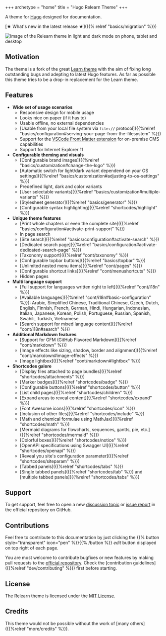 +++
archetype = "home"
title = "Hugo Relearn Theme"
+++

A theme for [Hugo](https://gohugo.io/) designed for documentation.

[★ What's new in the latest release ★]({{% relref "basics/migration" %}})

![Image of the Relearn theme in light and dark mode on phone, tablet and desktop](images/hero.png?width=100%&height=100%)

## Motivation

The theme is a fork of the great [Learn theme](https://github.com/matcornic/hugo-theme-learn) with the aim of fixing long outstanding bugs and adepting to latest Hugo features. As far as possible this theme tries to be a drop-in replacement for the Learn theme.

## Features

- **Wide set of usage scenarios**
  - Responsive design for mobile usage
  - Looks nice on paper (if it has to)
  - Usable offline, no external dependencies
  - [Usable from your local file system via `file://` protocol]({{%relref "basics/configuration#serving-your-page-from-the-filesystem" %}})
  - Support for the [VSCode Front Matter extension](https://github.com/estruyf/vscode-front-matter) for on-premise CMS capabilities
  - Support for Internet Explorer 11
- **Configurable theming and visuals**
  - [Configurable brand images]({{%relref "basics/customization#change-the-logo" %}})
  - [Automatic switch for light/dark variant dependend on your OS settings]({{%relref "basics/customization#adjusting-to-os-settings" %}})
  - Predefined light, dark and color variants
  - [User selectable variants]({{%relref "basics/customization#multiple-variants" %}})
  - [Stylesheet generator]({{%relref "basics/generator" %}})
  - [Configurable syntax highlighting]({{%relref "shortcodes/highlight" %}})
- **Unique theme features**
  - [Print whole chapters or even the complete site]({{%relref "basics/configuration#activate-print-support" %}})
  - In page search
  - [Site search]({{%relref "basics/configuration#activate-search" %}})
  - [Dedicated search page]({{%relref "basics/configuration#activate-dedicated-search-page" %}})
  - [Taxonomy support]({{%relref "cont/taxonomy" %}})
  - [Configurable topbar buttons]({{%relref "basics/topbar" %}})
  - [Unlimited nested menu items]({{%relref "cont/pages" %}})
  - [Configurable shortcut links]({{%relref "cont/menushortcuts" %}})
  - Hidden pages
- **Multi language support**
  - [Full support for languages written right to left]({{%relref "cont/i18n" %}})
  - [Available languages]({{%relref "cont/i18n#basic-configuration" %}}): Arabic, Simplified Chinese, Traditional Chinese, Czech, Dutch, English, Finnish, French, German, Hindi, Hungarian, Indonesian, Italian, Japanese, Korean, Polish, Portuguese, Russian, Spanish, Swahili, Turkish, Vietnamese
  - [Search support for mixed language content]({{%relref "cont/i18n#search" %}})
- **Additional Markdown features**
  - [Support for GFM (GitHub Flavored Markdown]({{%relref "cont/markdown" %}})
  - [Image effects like sizing, shadow, border and alignment]({{%relref "cont/markdown#image-effects" %}})
  - [Image lightbox]({{%relref "cont/markdown#lightbox" %}})
- **Shortcodes galore**
  - [Display files attached to page bundles]({{%relref "shortcodes/attachments" %}})
  - [Marker badges]({{%relref "shortcodes/badge" %}})
  - [Configurable buttons]({{%relref "shortcodes/button" %}})
  - [List child pages]({{%relref "shortcodes/children" %}})
  - [Expand areas to reveal content]({{%relref "shortcodes/expand" %}})
  - [Font Awesome icons]({{%relref "shortcodes/icon" %}})
  - [Inclusion of other files]({{%relref "shortcodes/include" %}})
  - [Math and chemical formulae using MathJax]({{%relref "shortcodes/math" %}})
  - [Mermaid diagrams for flowcharts, sequences, gantts, pie, etc.]({{%relref "shortcodes/mermaid" %}})
  - [Colorful boxes]({{%relref "shortcodes/notice" %}})
  - [OpenAPI specifications using Swagger UI]({{%relref "shortcodes/openapi" %}})
  - [Reveal you site's configuration parameter]({{%relref "shortcodes/siteparam" %}})
  - [Tabbed panels]({{%relref "shortcodes/tabs" %}})
  - [Single tabbed panels]({{%relref "shortcodes/tab" %}}) and [multiple tabbed panels]({{%relref "shortcodes/tabs" %}})

## Support

To get support, feel free to open a new [discussion topic](https://github.com/McShelby/hugo-theme-relearn/discussions) or [issue report](https://github.com/McShelby/hugo-theme-relearn/issues) in the official repository on GitHub.

## Contributions

Feel free to contribute to this documentation by just clicking the {{% button style="transparent" icon="pen" %}}{{% /button %}} _edit_ button displayed on top right of each page.

You are most welcome to contribute bugfixes or new features by making pull requests to the [official repository](https://github.com/McShelby/hugo-theme-relearn). Check the [contribution guidelines]({{%relref "dev/contributing" %}}) first before starting.

## License

The Relearn theme is licensed under the [MIT License](https://github.com/McShelby/hugo-theme-relearn/blob/main/LICENSE).

## Credits

This theme would not be possible without the work of [many others]({{%relref "more/credits" %}}).

